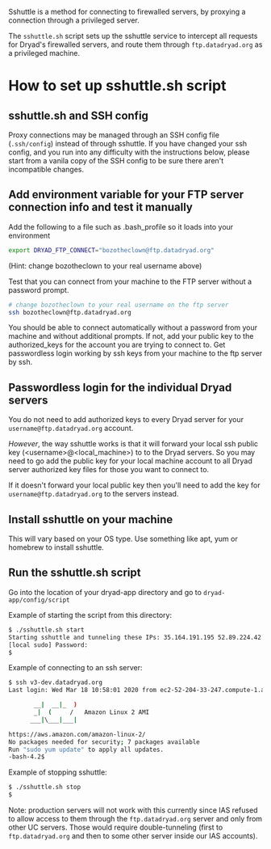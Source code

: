 
Sshuttle is a method for connecting to firewalled servers, by proxying a
connection through a privileged server.

The `sshuttle.sh` script sets up the sshuttle service to intercept all requests
for Dryad's firewalled servers, and route them through `ftp.datadryad.org` as a
privileged machine. 

# How to set up sshuttle.sh script

## sshuttle.sh and SSH config

Proxy connections may be managed through an SSH config file (`.ssh/config`)
instead of through sshuttle. If you have changed your ssh config, and you run
into any difficulty with the instructions below, please start from a vanila copy
of the SSH config to be sure there aren't incompatible changes.

## Add environment variable for your FTP server connection info and test it manually

Add the following to a file such as .bash_profile so it loads into your environment
```bash
export DRYAD_FTP_CONNECT="bozotheclown@ftp.datadryad.org"
```
(Hint: change bozotheclown to your real username above)

Test that you can connect from your machine to the FTP server without a password prompt.

```bash
# change bozotheclown to your real username on the ftp server
ssh bozotheclown@ftp.datadryad.org
```

You should be able to connect automatically without a password from your machine and without additional prompts.
If not, add your public key to the authorized_keys for the account you are trying to connect to. Get
passwordless login working by ssh keys from your machine to the ftp server by ssh.

## Passwordless login for the individual Dryad servers

You do not need to add authorized keys to every Dryad server for your `username@ftp.datadryad.org`
account.

*However*, the way sshuttle works is that it will forward your local ssh public key (\<username\>@\<local_machine\>) to
to the Dryad servers. So you may need to go add the public key for your local machine account to
all Dryad server authorized key files for those you want to connect to.

If it doesn't forward your local public key then you'll need to add the key for `username@ftp.datadryad.org` to the servers instead.

## Install sshuttle on your machine

This will vary based on your OS type.  Use something like apt, yum or homebrew to install sshuttle.

## Run the sshuttle.sh script

Go into the location of your dryad-app directory and go to `dryad-app/config/script`

Example of starting the script from this directory:
```bash
$ ./sshuttle.sh start
Starting sshuttle and tunneling these IPs: 35.164.191.195 52.89.224.42 35.164.191.208 52.35.63.255 52.35.63.251 54.148.81.93 52.35.63.226 54.244.52.80 54.244.52.79 44.229.33.203 54.244.52.78
[local sudo] Password:
$
```

Example of connecting to an ssh server:
```bash
$ ssh v3-dev.datadryad.org
Last login: Wed Mar 18 10:58:01 2020 from ec2-52-204-33-247.compute-1.amazonaws.com

       __|  __|_  )
       _|  (     /   Amazon Linux 2 AMI
      ___|\___|___|

https://aws.amazon.com/amazon-linux-2/
No packages needed for security; 7 packages available
Run "sudo yum update" to apply all updates.
-bash-4.2$
```

Example of stopping sshuttle:
```bash
$ ./sshuttle.sh stop
$
```

Note: production servers will not work with this currently since IAS refused to allow access to
them through the `ftp.datadryad.org` server and only from other UC servers.  Those would require
double-tunneling (first to `ftp.datadryad.org` and then to some other server inside our IAS accounts).
